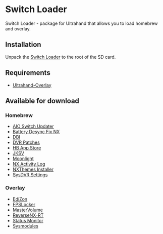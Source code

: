 # Switch Loader
Switch Loader - package for Ultrahand that allows you to load homebrew and overlay.

## Installation
Unpack the [Switch Loader](https://github.com/most2820/switch-loader/releases/latest/download/switch-loader.zip) to the root of the SD card.

## Requirements
- [Ultrahand-Overlay](https://github.com/ppkantorski/Ultrahand-Overlay)

## Available for download

### Homebrew

- [AIO Switch Updater](https://github.com/HamletDuFromage/aio-switch-updater)
- [Battery Desync Fix NX](https://github.com/CTCaer/battery_desync_fix_nx)
- [DBI](https://github.com/rashevskyv/dbi)
- [DVR Patches](https://github.com/exelix11/dvr-patches)
- [HB App Store](https://github.com/fortheusers/hb-appstore)
- [JKSV](https://github.com/J-D-K/JKSV)
- [Moonlight](https://github.com/XITRIX/Moonlight-Switch)
- [NX Activity Log](https://github.com/tallbl0nde/NX-Activity-Log)
- [NXThemes Installer](https://github.com/exelix11/SwitchThemeInjector)
- [SysDVR Settings](https://github.com/exelix11/SysDVR)

### Overlay

- [EdiZon](https://github.com/proferabg/EdiZon-Overlay)
- [FPSLocker](https://github.com/masagrator/FPSLocker)
- [MasterVolume](https://github.com/averne/MasterVolume/releases)
- [ReverseNX-RT](https://github.com/masagrator/ReverseNX-RT)
- [Status Monitor](https://github.com/masagrator/Status-Monitor-Overlay)
- [Sysmodules](https://github.com/WerWolv/ovl-sysmodules)